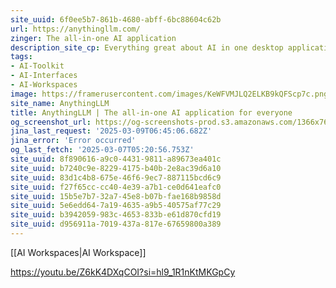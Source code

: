 ```yaml
---
site_uuid: 6f0ee5b7-861b-4680-abff-6bc88604c62b
url: https://anythingllm.com/
zinger: The all-in-one AI application
description_site_cp: Everything great about AI in one desktop application. Chat with docs, use AI Agents, and more - full locally and offline.
tags:
- AI-Toolkit
- AI-Interfaces
- AI-Workspaces
image: https://framerusercontent.com/images/KeWFVMJLQ2ELKB9kQFScp7c.png
site_name: AnythingLLM
title: AnythingLLM | The all-in-one AI application for everyone
og_screenshot_url: https://og-screenshots-prod.s3.amazonaws.com/1366x768/80/false/b00a6b9616797dc425b1a4aa121f0c677b95e0b6fd16e0c5a440e8975e8757c2.jpeg
jina_last_request: '2025-03-09T06:45:06.682Z'
jina_error: 'Error occurred'
og_last_fetch: '2025-03-07T05:20:56.753Z'
site_uuid: 8f890616-a9c0-4431-9811-a89673ea401c
site_uuid: b7240c9e-8229-4175-b40b-2e8ac39d6a10
site_uuid: 83d1c4b8-675e-46f6-9ec7-887115bcd6c9
site_uuid: f27f65cc-cc40-4e39-a7b1-ce0d641eafc0
site_uuid: 15b5e7b7-32a7-45e8-b07b-fae168b9858d
site_uuid: 5e6edd64-7a19-4635-a9b5-40575af77c29
site_uuid: b3942059-983c-4653-833b-e61d870cfd19
site_uuid: d956911a-7019-437a-817e-67659800a389
---
```

[[AI Workspaces|AI Workspace]]

https://youtu.be/Z6kK4DXqCOI?si=hl9_1R1nKtMKGpCy
